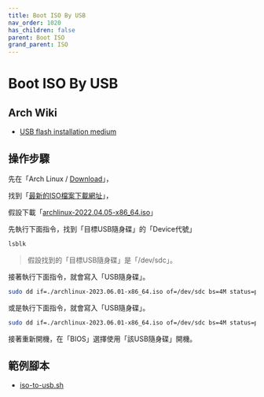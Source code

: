 ```yaml
---
title: Boot ISO By USB
nav_order: 1020
has_children: false
parent: Boot ISO
grand_parent: ISO
---
```



# Boot ISO By USB

## Arch Wiki

* [USB flash installation medium](https://wiki.archlinux.org/title/USB_flash_installation_medium)


## 操作步驟

先在「Arch Linux / [Download](https://archlinux.org/download/)」，

找到「[最新的ISO檔案下載網址](https://mirror.archlinux.tw/ArchLinux/iso/latest/)」，

假設下載「[archlinux-2022.04.05-x86_64.iso](https://mirror.archlinux.tw/ArchLinux/iso/2022.04.05/archlinux-2022.04.05-x86_64.iso)」

先執行下面指令，找到「目標USB隨身碟」的「Device代號」

``` sh
lsblk
```

> 假設找到的「目標USB隨身碟」是「/dev/sdc」。

接著執行下面指令，就會寫入「USB隨身碟」。

``` sh
sudo dd if=./archlinux-2023.06.01-x86_64.iso of=/dev/sdc bs=4M status=progress && sync
```

或是執行下面指令，就會寫入「USB隨身碟」。

``` sh
sudo dd if=./archlinux-2023.06.01-x86_64.iso of=/dev/sdc bs=4M status=progress conv=fsync oflag=direct
```

接著重新開機，在「BIOS」選擇使用「該USB隨身碟」開機。


## 範例腳本

* [iso-to-usb.sh](https://github.com/samwhelp/note-about-grub/blob/gh-pages/_demo/prototype/boot_iso/demo_41_custom/ArchLinux/latest/iso/iso-to-usb.sh)
